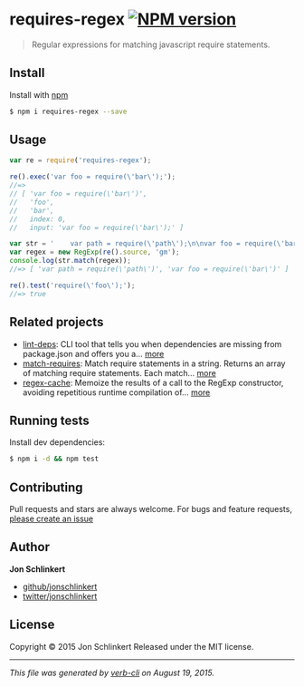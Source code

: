 # requires-regex [![NPM version](https://badge.fury.io/js/requires-regex.svg)](http://badge.fury.io/js/requires-regex)

> Regular expressions for matching javascript require statements.

## Install

Install with [npm](https://www.npmjs.com/)

```sh
$ npm i requires-regex --save
```

## Usage

```js
var re = require('requires-regex');

re().exec('var foo = require(\'bar\');');
//=>
// [ 'var foo = require(\'bar\')',
//   'foo',
//   'bar',
//   index: 0,
//   input: 'var foo = require(\'bar\');' ]

var str = '    var path = require(\'path\');\n\nvar foo = require(\'bar\');';
var regex = new RegExp(re().source, 'gm');
console.log(str.match(regex));
//=> [ 'var path = require(\'path\')', 'var foo = require(\'bar\')' ]

re().test('require(\'foo\');');
//=> true
```

## Related projects

* [lint-deps](https://github.com/jonschlinkert/lint-deps): CLI tool that tells you when dependencies are missing from package.json and offers you a… [more](https://github.com/jonschlinkert/lint-deps)
* [match-requires](https://github.com/jonschlinkert/match-requires): Match require statements in a string. Returns an array of matching require statements. Each match… [more](https://github.com/jonschlinkert/match-requires)
* [regex-cache](https://github.com/jonschlinkert/regex-cache): Memoize the results of a call to the RegExp constructor, avoiding repetitious runtime compilation of… [more](https://github.com/jonschlinkert/regex-cache)

## Running tests

Install dev dependencies:

```sh
$ npm i -d && npm test
```

## Contributing

Pull requests and stars are always welcome. For bugs and feature requests, [please create an issue](https://github.com/jonschlinkert/requires-regex/issues/new)

## Author

**Jon Schlinkert**

+ [github/jonschlinkert](https://github.com/jonschlinkert)
+ [twitter/jonschlinkert](http://twitter.com/jonschlinkert)

## License

Copyright © 2015 Jon Schlinkert
Released under the MIT license.

***

_This file was generated by [verb-cli](https://github.com/assemble/verb-cli) on August 19, 2015._